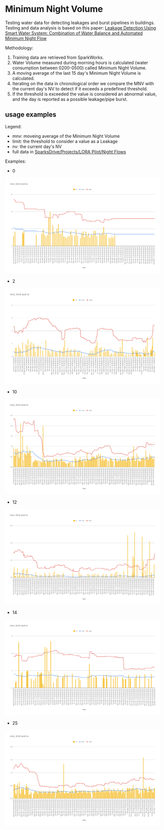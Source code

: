 # Minimum Night Volume

Testing water data for detecting leakages and burst pipelines in buildings.
Testing and data analysis is based on this paper: [Leakage Detection Using Smart Water System: Combination of Water Balance and Automated Minimum Night Flow](https://www.researchgate.net/publication/318679206_Leakage_Detection_Using_Smart_Water_System_Combination_of_Water_Balance_and_Automated_Minimum_Night_Flow) 

Methodology:

1. Training data are retrieved from SparkWorks.
1. Water Volume measured during morning hours is calculated (water consumption between 0200-0500) called Minimum Night Volume.
1. A moving average of the last 15 day's Minimum Night Volume is calculated.
1. Iterating on the data in chronological order we compare the MNV with the current day's NV to detect if it exceeds a predefined threshold.
1. If the threshold is exceeded the value is considered an abnormal value, and the day is reported as a possible leakage/pipe burst.

## usage examples

Legend:

+ mnv: moveing average of the Minimum Night Volume
+ limit: the threshold to consider a value as a Leakage
+ nv: the current day's NV
+ full data in [SparksDrive/Projects/LORA Pilot/Night Flows](https://drive.google.com/drive/folders/10G8N6YnSt5mIMiuPQKmNtg7b7iBdqTtk?usp=sharing)

Examples:

+ 0

![0](img/0.png)

+ 2

![2](img/2.png)

+ 10

![10](img/10.png)

+ 12

![12](img/12.png)

+ 14

![14](img/14.png)

+ 25

![25](img/25.png)
